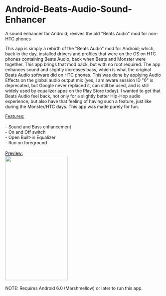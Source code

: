 # Android-Beats-Audio-Sound-Enhancer
A sound enhancer for Android; revives the old "Beats Audio" mod for non-HTC phones


This app is simply a rebirth of the "Beats Audio" mod for Android; which, back in the day, installed drivers and profiles that were on the OS on HTC phones containing Beats Audio, back when Beats and Monster were together. This app brings that mod back, but with no root required. The app enhances sound and slightly increases bass, which is what the original Beats Audio software did on HTC phones. This was done by applying Audio Effects on the global audio output mix (yes, I am aware session ID "0" is deprecated, but Google never replaced it, can still be used, and is still widely used by equalizer apps on the Play Store today). I wanted to get that Beats Audio feel back, not only for a slightly better Hip-Hop audio experience, but also have that feeling of having such a feature, just like during the Monster/HTC days. This app was made purely for fun.

<u>Features:</u><br>
<br>- Sound and Bass enhancement
<br>- On and Off switch
<br>- Open Built-in Equalizer
<br>- Run on foreground
<br><br>
<u>Preview:</u><br>
<img src=https://static.wixstatic.com/media/63ae1a_13d19846a82f4e24b231e4215c6da178~mv2.jpg/v1/fill/w_600,h_1233,al_c,q_85,usm_0.66_1.00_0.01/Screenshot_20200305-222746_Beats%20Audio_j.webp width=200 height=400>
<br><br>
NOTE: Requires Android 6.0 (Marshmellow) or later to run this app.
